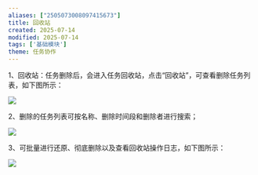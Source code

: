 ```yaml
---
aliases: ["2505073008097415673"]
title: 回收站
created: 2025-07-14
modified: 2025-07-14
tags: ['基础模块']
theme: 任务协作
---
```


1、回收站：任务删除后，会进入任务回收站，点击“回收站”，可查看删除任务列表，如下图所示：

![](d3e9256733b072a7f1748efea25127f2.jpg)

2、删除的任务列表可按名称、删除时间段和删除者进行搜索；

![](d43e32758c507c6f0c8bb0a03f2c247f.jpg)

3、可批量进行还原、彻底删除以及查看回收站操作日志，如下图所示：

![](76f92ba1d62740489eaa03cea2a8fea3.jpg)